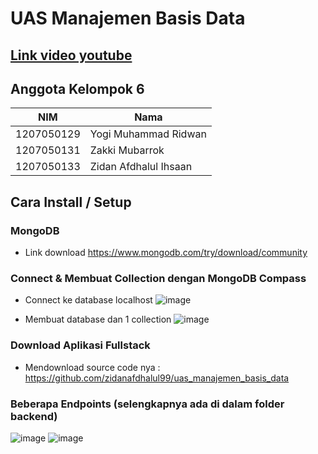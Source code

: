 # UAS Manajemen Basis Data
## [Link video youtube](https://youtu.be/xKg8QuL8YxI)
## Anggota Kelompok 6
|NIM|Nama|
|--|--|
|1207050129|Yogi Muhammad Ridwan|
|1207050131|Zakki Mubarrok|
|1207050133|Zidan Afdhalul Ihsaan|
## Cara Install / Setup
### MongoDB
- Link download  https://www.mongodb.com/try/download/community

### Connect & Membuat Collection dengan MongoDB Compass
- Connect ke database localhost
![image](https://user-images.githubusercontent.com/112912912/209100565-3fbc2f87-cc88-46b0-9f5b-1b285b835719.png)

- Membuat database dan 1 collection
![image](https://user-images.githubusercontent.com/112912912/209100712-a462f6cf-6578-416e-82e8-bf3f3621273f.png)
 
### Download Aplikasi Fullstack
- Mendownload source code nya : https://github.com/zidanafdhalul99/uas_manajemen_basis_data

### Beberapa Endpoints (selengkapnya ada di dalam folder backend)
![image](https://user-images.githubusercontent.com/112912912/209101309-f8bf93f7-2b30-415f-b78a-cb580db941b5.png)
![image](https://user-images.githubusercontent.com/112912912/209101424-8d8ced8c-08c0-4808-9203-b38d45e826f5.png)
